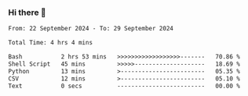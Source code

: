 ### Hi there 👋

<!--
**ututono/ututono** is a ✨ _special_ ✨ repository because its `README.md` (this file) appears on your GitHub profile.

Here are some ideas to get you started:

- 🔭 I’m currently working on ...
- 🌱 I’m currently learning ...
- 👯 I’m looking to collaborate on ...
- 🤔 I’m looking for help with ...
- 💬 Ask me about ...
- 📫 How to reach me: ...
- 😄 Pronouns: ...
- ⚡ Fun fact: ...
-->



<!--START_SECTION:waka-->

```txt
From: 22 September 2024 - To: 29 September 2024

Total Time: 4 hrs 4 mins

Bash           2 hrs 53 mins   >>>>>>>>>>>>>>>>>>-------   70.86 %
Shell Script   45 mins         >>>>>--------------------   18.69 %
Python         13 mins         >------------------------   05.35 %
CSV            12 mins         >------------------------   05.10 %
Text           0 secs          -------------------------   00.00 %
```

<!--END_SECTION:waka-->
